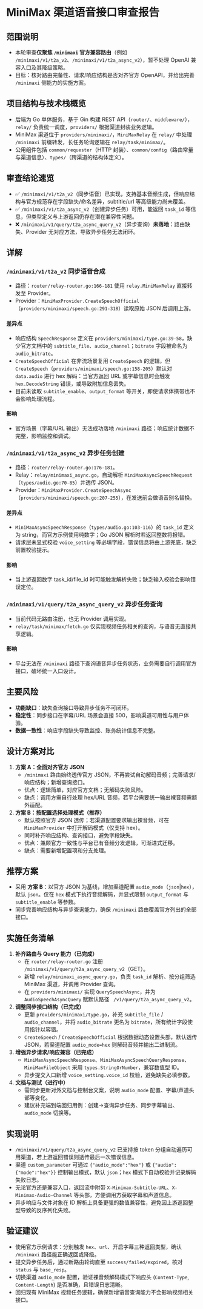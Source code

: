 # MiniMax 渠道语音接口审查报告

## 范围说明
- 本轮审查**仅聚焦 `/minimaxi` 官方兼容路由**（例如 `/minimaxi/v1/t2a_v2`、`/minimaxi/v1/t2a_async_v2`），暂不处理 OpenAI 兼容入口及其降级策略。
- 目标：核对路由完备性、请求/响应结构是否对齐官方 OpenAPI，并给出完善 `/minimaxi` 侧能力的实施方案。

## 项目结构与技术栈概览
- 后端为 Go 单体服务，基于 Gin 构建 REST API（`router/`、`middleware/`），`relay/` 负责统一调度，`providers/` 根据渠道封装业务逻辑。
- MiniMax 渠道位于 `providers/minimaxi/`，`MiniMaxRelay` 在 `relay/` 中处理 `/minimaxi` 前缀转发，长任务轮询逻辑在 `relay/task/minimax/`。
- 公用组件包括 `common/requester`（HTTP 封装）、`common/config`（路由常量与渠道信息）、`types/`（跨渠道的结构体定义）。

## 审查结论速览
- ✅ `/minimaxi/v1/t2a_v2`（同步语音）已实现，支持基本音频生成，但响应结构与官方规范存在字段缺失/命名差异，subtitle/url 等高级能力尚未覆盖。
- ✅ `/minimaxi/v1/t2a_async_v2`（创建异步任务）可用，能返回 `task_id` 等信息，但类型定义与上游返回仍存在潜在兼容性问题。
- ❌ `/minimaxi/v1/query/t2a_async_query_v2`（异步查询）**未落地**：路由缺失、Provider 无对应方法，导致异步任务无法闭环。

## 详解

### `/minimaxi/v1/t2a_v2` 同步语音合成
- 路径：`router/relay-router.go:166-181` 使用 `relay.MiniMaxRelay` 直接转发至 Provider。
- Provider：`MiniMaxProvider.CreateSpeechOfficial`（`providers/minimaxi/speech.go:291-318`）读取原始 JSON 后调用上游。

#### 差异点
- 响应结构 `SpeechResponse` 定义在 `providers/minimaxi/type.go:39-58`，缺少官方文档中的 `subtitle_file`、`audio_channel`；`bitrate` 字段被命名为 `audio_bitrate`。
- `CreateSpeechOfficial` 在非流场景复用 `CreateSpeech` 的逻辑，但 `CreateSpeech`（`providers/minimaxi/speech.go:158-205`）默认对 `data.audio` 进行 hex 解码：当官方返回 URL 或字幕信息时会触发 `hex.DecodeString` 错误，或导致附加信息丢失。
- 目前未读取 `subtitle_enable`、`output_format` 等开关，即使请求体携带也不会影响处理流程。

#### 影响
- 官方场景（字幕/URL 输出）无法成功落地 `/minimaxi` 路径；响应统计数据不完整，影响监控和调试。

### `/minimaxi/v1/t2a_async_v2` 异步任务创建
- 路径：`router/relay-router.go:176-181`。
- Relay：`relay/minimaxi_async.go`，自动解析 `MiniMaxAsyncSpeechRequest`（`types/audio.go:70-85`）并透传 JSON。
- Provider：`MiniMaxProvider.CreateSpeechAsync`（`providers/minimaxi/speech.go:207-255`），在发送前会做语音别名替换。

#### 差异点
- `MiniMaxAsyncSpeechResponse`（`types/audio.go:103-116`）的 `task_id` 定义为 string，而官方示例使用纯数字；Go JSON 解析时若返回整数将报错。
- 请求层未显式校验 `voice_setting` 等必填字段，错误信息将由上游兜底，缺乏前置校验提示。

#### 影响
- 当上游返回数字 task_id/file_id 时可能触发解析失败；缺乏输入校验会影响错误定位。

### `/minimaxi/v1/query/t2a_async_query_v2` 异步任务查询
- 当前代码无路由注册，也无 Provider 调用实现。
- `relay/task/minimax/fetch.go` 仅实现视频任务相关的查询，与语音无直接共享逻辑。

#### 影响
- 平台无法在 `/minimaxi` 路径下查询语音异步任务状态，业务需要自行调用官方接口，破坏统一入口设计。

## 主要风险
- **功能缺口**：缺失查询接口导致异步任务不可闭环。
- **稳定性**：同步接口在字幕/URL 场景会直接 500，影响渠道可用性与用户体验。
- **数据一致性**：响应字段缺失导致监控、账务统计信息不完整。

## 设计方案对比
1. **方案 A：全面对齐官方 JSON**  
   - `/minimaxi` 路由始终透传官方 JSON，不再尝试自动解码音频；完善请求/响应结构；新增查询接口。  
   - 优点：逻辑简单，对应官方文档；无解码失败风险。  
   - 缺点：调用方需自行处理 hex/URL 音频，若平台需要统一输出裸音频需额外适配。
2. **方案 B：按配置选择处理模式（推荐）**  
   - 默认按照官方 JSON 透传；若渠道配置要求输出裸音频，可在 `MiniMaxProvider` 中打开解码模式（仅支持 hex）。  
   - 同时补齐响应结构、查询接口，避免字段缺失。  
   - 优点：兼顾官方一致性与平台已有音频分发逻辑，可渐进式迁移。  
   - 缺点：需要新增配置项和分支处理。

## 推荐方案
- 采用 **方案 B**：以官方 JSON 为基线，增加渠道配置 `audio_mode`（`json`|`hex`），默认 `json`。仅在 `hex` 模式下执行音频解码，并显式限制 `output_format` 与 `subtitle_enable` 等参数。
- 同步完善响应结构与异步查询能力，确保 `/minimaxi` 路由覆盖官方列出的全部接口。

## 实施任务清单
1. **补齐路由与 Query 能力（已完成）**
   - 在 `router/relay-router.go` 注册 `/minimaxi/v1/query/t2a_async_query_v2`（GET）。
   - 新增 `relay/minimaxi_async_query.go`，负责 `task_id` 解析、按分组筛选 MiniMax 渠道，并调用 Provider 查询。
   - 在 `providers/minimaxi/` 实现 `QuerySpeechAsync`，并为 `AudioSpeechAsyncQuery` 赋默认路径 ` /v1/query/t2a_async_query_v2`。
2. **调整同步接口结构（已完成）**
   - 更新 `providers/minimaxi/type.go`，补充 `subtitle_file` / `audio_channel`，并将 `audio_bitrate` 更名为 `bitrate`，所有统计字段使用指针以容错。
   - `CreateSpeech` / `CreateSpeechOfficial` 根据数据动态设置头部，默认透传 JSON，若渠道配置 `audio_mode=hex` 则解码音频并输出二进制流。
3. **增强异步请求/响应兼容（已完成）**
   - `MiniMaxAsyncSpeechResponse`、`MiniMaxAsyncSpeechQueryResponse`、`MiniMaxFileObject` 采用 `types.StringOrNumber`，兼容数值型 ID。
   - 异步提交入口新增 `voice_setting.voice_id` 校验，避免缺失必填参数。
4. **文档与测试（进行中）**
   - 需同步更新对外文档与控制台文案，说明 `audio_mode` 配置、字幕/声道头部等变化。
   - 建议补充端到端回归用例：创建→查询异步任务、同步字幕输出、`audio_mode` 切换等。

## 实现说明
- `/minimaxi/v1/query/t2a_async_query_v2` 已支持按 token 分组自动遍历可用渠道，若上游返回错误则透传最后一次错误信息。
- 渠道 `custom_parameter` 可通过 `{"audio_mode":"hex"}` 或 `{"audio":{"mode":"hex"}}` 控制输出模式，默认 `json`；`hex` 模式下自动校验并记录解码失败日志。
- 无论官方还是兼容入口，返回流中附带 `X-Minimax-Subtitle-URL`、`X-Minimax-Audio-Channel` 等头部，方便调用方获取字幕和声道信息。
- 异步响应与文件对象在 ID 解析上具备更强的数值兼容性，避免因上游返回整型导致的反序列化失败。

## 验证建议
- 使用官方示例请求：分别触发 `hex`、`url`、开启字幕三种返回类型，确认 `/minimaxi` 路径能正确返回或降级。
- 提交异步任务后，通过新路由轮询直至 `success/failed/expired`，核对 `status` 与 `base_resp`。
- 切换渠道 `audio_mode` 配置，验证裸音频解码模式下响应头 (`Content-Type`, `Content-Length`) 是否准确，且错误日志清晰。
- 回归现有 MiniMax 视频任务逻辑，确保新增语音查询能力不会影响视频相关接口。
